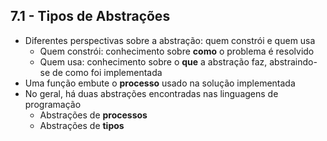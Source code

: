 ## 7.1 - Tipos de Abstrações
* Diferentes perspectivas sobre a abstração: quem constrói e quem usa
    * Quem constrói: conhecimento sobre **como** o problema é resolvido
    * Quem usa: conhecimento sobre o **que** a abstração faz, abstraindo-se de como foi implementada
* Uma função embute o **processo** usado na solução implementada
* No geral, há duas abstrações encontradas nas linguagens de programação
    * Abstrações de **processos**
    * Abstrações de **tipos**